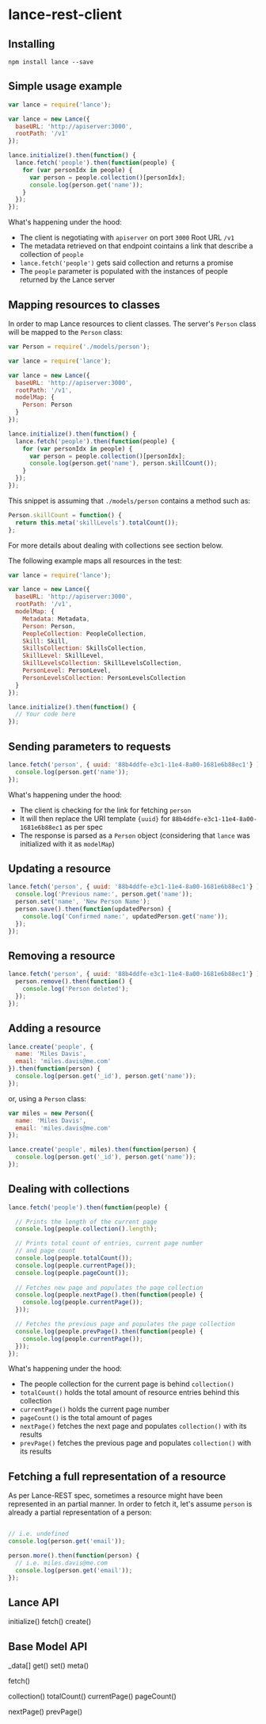 # lance-rest-client

## Installing

    npm install lance --save

## Simple usage example

```javascript
var lance = require('lance');

var lance = new Lance({
  baseURL: 'http://apiserver:3000',
  rootPath: '/v1'
});

lance.initialize().then(function() {
  lance.fetch('people').then(function(people) {
    for (var personIdx in people) {
      var person = people.collection()[personIdx]; 
      console.log(person.get('name'));
    }
  });
});
```

What's happening under the hood:

* The client is negotiating with `apiserver` on port `3000` Root URL `/v1`
* The metadata retrieved on that endpoint cointains a link that describe a collection of `people`
* `lance.fetch('people')` gets said collection and returns a promise
* The `people` parameter is populated with the instances of people returned by the Lance server

## Mapping resources to classes

In order to map Lance resources to client classes. The server's `Person` class will be mapped
to the `Person` class:

```javascript
var Person = require('./models/person');

var lance = require('lance');

var lance = new Lance({
  baseURL: 'http://apiserver:3000',
  rootPath: '/v1',
  modelMap: {
    Person: Person
  }
});

lance.initialize().then(function() {
  lance.fetch('people').then(function(people) {
    for (var personIdx in people) {
      var person = people.collection()[personIdx]; 
      console.log(person.get('name'), person.skillCount());
    }
  });
});
```

This snippet is assuming that `./models/person` contains a method such as:

```javascript
Person.skillCount = function() {
  return this.meta('skillLevels').totalCount());
};
```

For more details about dealing with collections see section below.

The following example maps all resources in the test:

```javascript
var lance = require('lance');

var lance = new Lance({
  baseURL: 'http://apiserver:3000',
  rootPath: '/v1',
  modelMap: {
    Metadata: Metadata,
    Person: Person,
    PeopleCollection: PeopleCollection,
    Skill: Skill,
    SkillsCollection: SkillsCollection,
    SkillLevel: SkillLevel,
    SkillLevelsCollection: SkillLevelsCollection,
    PersonLevel: PersonLevel,
    PersonLevelsCollection: PersonLevelsCollection
  }
});

lance.initialize().then(function() {
  // Your code here
});
```

## Sending parameters to requests

```javascript
lance.fetch('person', { uuid: '88b4ddfe-e3c1-11e4-8a00-1681e6b88ec1'} ).then(function(person) {
  console.log(person.get('name'));
});
```

What's happening under the hood:

* The client is checking for the link for fetching `person`
* It will then replace the URI template `{uuid}` for `88b4ddfe-e3c1-11e4-8a00-1681e6b88ec1` as per spec
* The response is parsed as a `Person` object (considering that `lance` was initialized with it as
  `modelMap`)

## Updating a resource

```javascript
lance.fetch('person', { uuid: '88b4ddfe-e3c1-11e4-8a00-1681e6b88ec1'} ).then(function(person) {
  console.log('Previous name:', person.get('name'));
  person.set('name', 'New Person Name');
  person.save().then(function(updatedPerson) {
    console.log('Confirmed name:', updatedPerson.get('name'));
  });
});
```

## Removing a resource

```javascript
lance.fetch('person', { uuid: '88b4ddfe-e3c1-11e4-8a00-1681e6b88ec1'} ).then(function(person) {
  person.remove().then(function() {
    console.log('Person deleted');
  });
});
```

## Adding a resource

```javascript
lance.create('people', {
  name: 'Miles Davis',
  email: 'miles.davis@me.com'
}).then(function(person) {
  console.log(person.get('_id'), person.get('name'));
});
```

or, using a `Person` class:

```javascript
var miles = new Person({
  name: 'Miles Davis',
  email: 'miles.davis@me.com'
});

lance.create('people', miles).then(function(person) {
  console.log(person.get('_id'), person.get('name'));
});
```

## Dealing with collections

```javascript
lance.fetch('people').then(function(people) {

  // Prints the length of the current page
  console.log(people.collection().length);

  // Prints total count of entries, current page number
  // and page count
  console.log(people.totalCount());
  console.log(people.currentPage());
  console.log(people.pageCount());
  
  // Fetches new page and populates the page collection
  console.log(people.nextPage().then(function(people) {
    console.log(people.currentPage());
  }));

  // Fetches the previous page and populates the page collection
  console.log(people.prevPage().then(function(people) {
    console.log(people.currentPage());
  }));
});
```

What's happening under the hood:

* The people collection for the current page is behind `collection()`
* `totalCount()` holds the total amount of resource entries behind this collection
* `currentPage()` holds the current page number
* `pageCount()` is the total amount of pages
* `nextPage()` fetches the next page and populates `collection()` with its results
* `prevPage()` fetches the previous page and populates `collection()` with its results

## Fetching a full representation of a resource

As per Lance-REST spec, sometimes a resource might have been represented in an partial manner. In
order to fetch it, let's assume `person` is already a partial representation of a person:

```javascript

// i.e. undefined
console.log(person.get('email'));

person.more().then(function(person) {
  // i.e. miles.davis@me.com
  console.log(person.get('email'));
});
```

## Lance API

  initialize()
  fetch()
  create()

## Base Model API

  _data[]
  get()
  set()
  meta()
  
  fetch()
  
  collection()
  totalCount()
  currentPage()
  pageCount()
  
  nextPage()
  prevPage()


